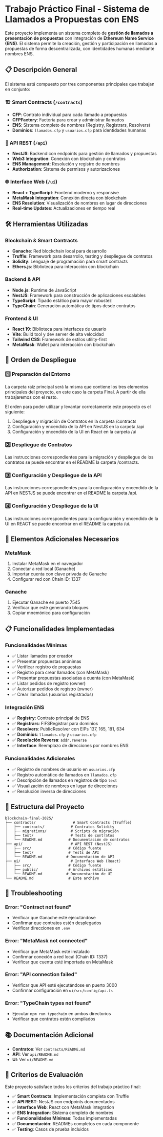 # Trabajo Práctico Final - Sistema de Llamados a Propuestas con ENS

Este proyecto implementa un sistema completo de **gestión de llamados a presentación de propuestas** con integración de **Ethereum Name Service (ENS)**. El sistema permite la creación, gestión y participación en llamados a propuestas de forma descentralizada, con identidades humanas mediante nombres ENS.

## 📋 Descripción General

El sistema está compuesto por tres componentes principales que trabajan en conjunto:

### 🏗️ **Smart Contracts** (`/contracts`)
- **CFP**: Contrato individual para cada llamado a propuestas
- **CFPFactory**: Factoría para crear y administrar llamados
- **ENS**: Sistema completo de nombres (Registry, Registrars, Resolvers)
- **Dominios**: `llamados.cfp` y `usuarios.cfp` para identidades humanas

### 🔌 **API REST** (`/api`)
- **NestJS**: Backend con endpoints para gestión de llamados y propuestas
- **Web3 Integration**: Conexión con blockchain y contratos
- **ENS Management**: Resolución y registro de nombres
- **Authorization**: Sistema de permisos y autorizaciones

### 🌐 **Interface Web** (`/ui`)
- **React + TypeScript**: Frontend moderno y responsive
- **MetaMask Integration**: Conexión directa con blockchain
- **ENS Resolution**: Visualización de nombres en lugar de direcciones
- **Real-time Updates**: Actualizaciones en tiempo real

## 🛠️ Herramientas Utilizadas

### **Blockchain & Smart Contracts**
- **Ganache**: Red blockchain local para desarrollo
- **Truffle**: Framework para desarrollo, testing y despliegue de contratos
- **Solidity**: Lenguaje de programación para smart contracts
- **Ethers.js**: Biblioteca para interacción con blockchain

### **Backend & API**
- **Node.js**: Runtime de JavaScript
- **NestJS**: Framework para construcción de aplicaciones escalables
- **TypeScript**: Tipado estático para mayor robustez
- **TypeChain**: Generación automática de tipos desde contratos

### **Frontend & UI**
- **React 19**: Biblioteca para interfaces de usuario
- **Vite**: Build tool y dev server de alta velocidad
- **Tailwind CSS**: Framework de estilos utility-first
- **MetaMask**: Wallet para interacción con blockchain

## 🚀 Orden de Despliegue

### 1️⃣ **Preparación del Entorno**

La carpeta raíz principal será la misma que contiene los tres elementos principales del proyecto, en este caso la carpeta Final. A partir de ella trabajaremos con el resto.

El orden para poder utilizar y levantar correctamente este proyecto es el siguiente:

1. Despliegue y migración de Contratos en la carpeta /contracts
2. Configuración y encendido de la API en NestJS en la carpeta /api
3. Configuración y encendido de la UI en React en la carpeta /ui

### 2️⃣ **Despliegue de Contratos**

Las instrucciones correspondientes para la migración y despliegue de los contratos se puede encontrar en el README la carpeta /contracts.

### 3️⃣ **Configuración y Despliegue de la API**

Las instrucciones correspondientes para la configuración y encendido de la API en NESTJS se puede encontrar en el README la carpeta /api.

### 4️⃣ **Configuración y Despliegue de la UI**

Las instrucciones correspondientes para la configuración y encendido de la UI en REACT se puede encontrar en el README la carpeta /ui.

## 🔧 Elementos Adicionales Necesarios

### **MetaMask**
1. Instalar MetaMask en el navegador
2. Conectar a red local (Ganache)
3. Importar cuenta con clave privada de Ganache
4. Configurar red con Chain ID: 1337

### **Ganache**
1. Ejecutar Ganache en puerto 7545
2. Verificar que esté generando bloques
3. Copiar mnemónico para configuración

## 📋 Funcionalidades Implementadas

### **Funcionalidades Mínimas**
- ✅ Listar llamados por creador
- ✅ Presentar propuestas anónimas
- ✅ Verificar registro de propuestas
- ✅ Registro para crear llamados (con MetaMask)
- ✅ Presentar propuestas asociadas a cuenta (con MetaMask)
- ✅ Listar pedidos de registro (owner)
- ✅ Autorizar pedidos de registro (owner)
- ✅ Crear llamados (usuarios registrados)

### **Integración ENS**
- ✅ **Registry**: Contrato principal de ENS
- ✅ **Registrars**: FIFSRegistrar para dominios
- ✅ **Resolvers**: PublicResolver con EIPs 137, 165, 181, 634
- ✅ **Dominios**: `llamados.cfp` y `usuarios.cfp`
- ✅ **Resolución Reversa**: `addr.reverse`
- ✅ **Interface**: Reemplazo de direcciones por nombres ENS

### **Funcionalidades Adicionales**
- ✅ Registro de nombres de usuario en `usuarios.cfp`
- ✅ Registro automático de llamados en `llamados.cfp`
- ✅ Descripción de llamados en registros de tipo `text`
- ✅ Visualización de nombres en lugar de direcciones
- ✅ Resolución inversa de direcciones

## 📁 Estructura del Proyecto

```
blockchain-final-2025/
├── contracts/                 # Smart Contracts (Truffle)
│   ├── contracts/            # Contratos Solidity
│   ├── migrations/           # Scripts de migración
│   ├── test/                 # Tests de contratos
│   └── README.md            # Documentación de contratos
├── api/                      # API REST (NestJS)
│   ├── src/                 # Código fuente
│   ├── test/                # Tests de API
│   └── README.md           # Documentación de API
├── ui/                       # Interface Web (React)
│   ├── src/                 # Código fuente
│   ├── public/              # Archivos estáticos
│   └── README.md           # Documentación de UI
└── README.md                # Este archivo
```

## 🐛 Troubleshooting

### **Error: "Contract not found"**
- Verificar que Ganache esté ejecutándose
- Confirmar que contratos estén desplegados
- Verificar direcciones en `.env`

### **Error: "MetaMask not connected"**
- Verificar que MetaMask esté instalado
- Confirmar conexión a red local (Chain ID: 1337)
- Verificar que cuenta esté importada en MetaMask

### **Error: "API connection failed"**
- Verificar que API esté ejecutándose en puerto 3000
- Confirmar configuración en `ui/src/config/api.ts`

### **Error: "TypeChain types not found"**
- Ejecutar `npm run typechain` en ambos directorios
- Verificar que contratos estén compilados

## 📚 Documentación Adicional

- **Contratos**: Ver `contracts/README.md`
- **API**: Ver `api/README.md`
- **UI**: Ver `ui/README.md`

## 🎯 Criterios de Evaluación

Este proyecto satisface todos los criterios del trabajo práctico final:

- ✅ **Smart Contracts**: Implementación completa con Truffle
- ✅ **API REST**: NestJS con endpoints documentados
- ✅ **Interface Web**: React con MetaMask integration
- ✅ **ENS Integration**: Sistema completo de nombres
- ✅ **Funcionalidades Mínimas**: Todas implementadas
- ✅ **Documentación**: READMEs completos en cada componente
- ✅ **Testing**: Casos de prueba incluidos 